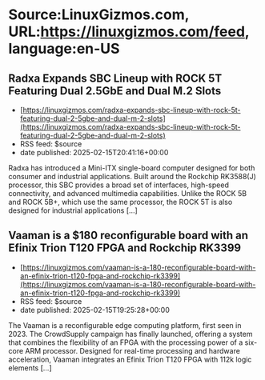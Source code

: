 # Source:LinuxGizmos.com, URL:https://linuxgizmos.com/feed, language:en-US

## Radxa Expands SBC Lineup with ROCK 5T Featuring Dual 2.5GbE and Dual M.2 Slots
 - [https://linuxgizmos.com/radxa-expands-sbc-lineup-with-rock-5t-featuring-dual-2-5gbe-and-dual-m-2-slots](https://linuxgizmos.com/radxa-expands-sbc-lineup-with-rock-5t-featuring-dual-2-5gbe-and-dual-m-2-slots)
 - RSS feed: $source
 - date published: 2025-02-15T20:41:16+00:00

Radxa has introduced a Mini-ITX single-board computer designed for both consumer and industrial applications. Built around the Rockchip RK3588(J) processor, this SBC provides a broad set of interfaces, high-speed connectivity, and advanced multimedia capabilities. Unlike the ROCK 5B and ROCK 5B+, which use the same processor, the ROCK 5T is also designed for industrial applications [&#8230;]

## Vaaman is a $180 reconfigurable board with an Efinix Trion T120 FPGA and Rockchip RK3399
 - [https://linuxgizmos.com/vaaman-is-a-180-reconfigurable-board-with-an-efinix-trion-t120-fpga-and-rockchip-rk3399](https://linuxgizmos.com/vaaman-is-a-180-reconfigurable-board-with-an-efinix-trion-t120-fpga-and-rockchip-rk3399)
 - RSS feed: $source
 - date published: 2025-02-15T19:25:28+00:00

The Vaaman is a reconfigurable edge computing platform, first seen in 2023. The CrowdSupply campaign has finally launched, offering a system that combines the flexibility of an FPGA with the processing power of a six-core ARM processor. Designed for real-time processing and hardware acceleration, Vaaman integrates an Efinix Trion T120 FPGA with 112k logic elements [&#8230;]

